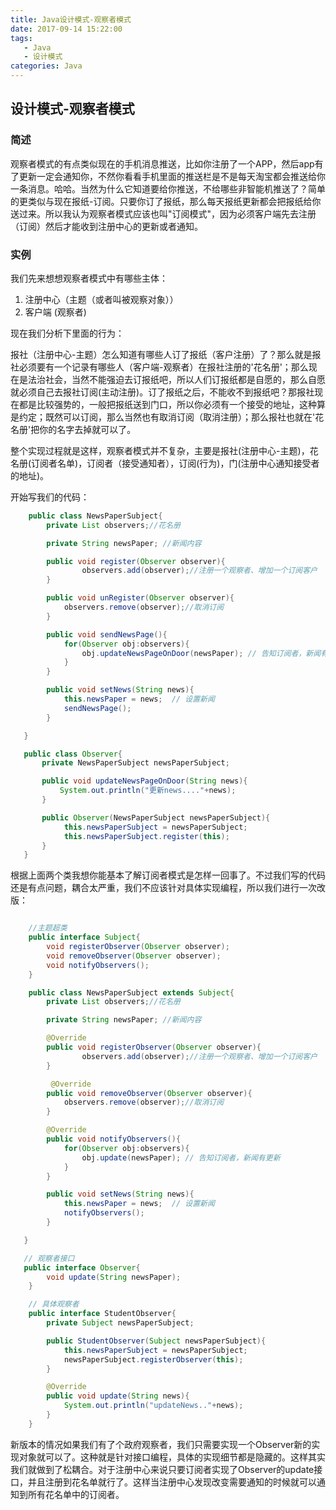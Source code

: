 ```yaml
---
title: Java设计模式-观察者模式
date: 2017-09-14 15:22:00
tags:
   - Java
   - 设计模式
categories: Java
---
```


## 设计模式-观察者模式

### 简述

观察者模式的有点类似现在的手机消息推送，比如你注册了一个APP，然后app有了更新一定会通知你，不然你看看手机里面的推送栏是不是每天淘宝都会推送给你一条消息。哈哈。当然为什么它知道要给你推送，不给哪些非智能机推送了？简单的更类似与现在报纸-订阅。只要你订了报纸，那么每天报纸更新都会把报纸给你送过来。所以我认为观察者模式应该也叫"订阅模式"，因为必须客户端先去注册（订阅）然后才能收到注册中心的更新或者通知。


### 实例

我们先来想想观察者模式中有哪些主体： 

1. 注册中心（主题（或者叫被观察对象））
2. 客户端 (观察者)

现在我们分析下里面的行为：

报社（注册中心-主题）怎么知道有哪些人订了报纸（客户注册）了？那么就是报社必须要有一个记录有哪些人（客户端-观察者）在报社注册的'花名册'；那么现在是法治社会，当然不能强迫去订报纸吧，所以人们订报纸都是自愿的，那么自愿就必须自己去报社订阅(主动注册)。订了报纸之后，不能收不到报纸吧？那报社现在都是比较强势的，一般把报纸送到门口，所以你必须有一个接受的地址，这种算是约定；既然可以订阅，那么当然也有取消订阅（取消注册）；那么报社也就在'花名册'把你的名字去掉就可以了。

整个实现过程就是这样，观察者模式并不复杂，主要是报社(注册中心-主题)，花名册(订阅者名单)，订阅者（接受通知者），订阅(行为)，门(注册中心通知接受者的地址)。
<!--more-->
开始写我们的代码：

```java
    public class NewsPaperSubject{
        private List observers;//花名册

        private String newsPaper; //新闻内容

        public void register(Observer observer){
                observers.add(observer);//注册一个观察者、增加一个订阅客户
        }

        public void unRegister(Observer observer){
            observers.remove(observer);//取消订阅
        }

        public void sendNewsPage(){
            for(Observer obj:observers){
                obj.updateNewsPageOnDoor(newsPaper); // 告知订阅者，新闻有更新
            }
        }

        public void setNews(String news){
            this.newsPaper = news;  // 设置新闻
            sendNewsPage();
        }

   }

   public class Observer{
       private NewsPaperSubject newsPaperSubject;

       public void updateNewsPageOnDoor(String news){
           System.out.println("更新news...."+news);
       }

       public Observer(NewsPaperSubject newsPaperSubject){
            this.newsPaperSubject = newsPaperSubject;
            this.newsPaperSubject.register(this);   
       }
   }
```

根据上面两个类我想你能基本了解订阅者模式是怎样一回事了。不过我们写的代码还是有点问题，耦合太严重，我们不应该针对具体实现编程，所以我们进行一次改版：


```java

    //主题超类
    public interface Subject{
        void registerObserver(Observer observer);
        void removeObserver(Observer observer);
        void notifyObservers();
    }

    public class NewsPaperSubject extends Subject{
        private List observers;//花名册

        private String newsPaper; //新闻内容

        @Override
        public void registerObserver(Observer observer){
                observers.add(observer);//注册一个观察者、增加一个订阅客户
        }

         @Override
        public void removeObserver(Observer observer){
            observers.remove(observer);//取消订阅
        }

        @Override
        public void notifyObservers(){
            for(Observer obj:observers){
                obj.update(newsPaper); // 告知订阅者，新闻有更新
            }
        }

        public void setNews(String news){
            this.newsPaper = news;  // 设置新闻
            notifyObservers();
        }

   }

   // 观察者接口
   public interface Observer{
        void update(String newsPaper);
    }

    // 具体观察者
    public interface StudentObserver{
        private Subject newsPaperSubject;

        public StudentObserver(Subject newsPaperSubject){
            this.newsPaperSubject = newsPaperSubject;
            newsPaperSubject.registerObserver(this);
        }

        @Override
        public void update(String news){
            System.out.println("updateNews.."+news);
        }
    }

```

新版本的情况如果我们有了个政府观察者，我们只需要实现一个Observer新的实现对象就可以了。这种就是针对接口编程，具体的实现细节都是隐藏的。这样其实我们就做到了松耦合。对于注册中心来说只要订阅者实现了Observer的update接口，并且注册到花名单就行了。这样当注册中心发现改变需要通知的时候就可以通知到所有花名单中的订阅者。


